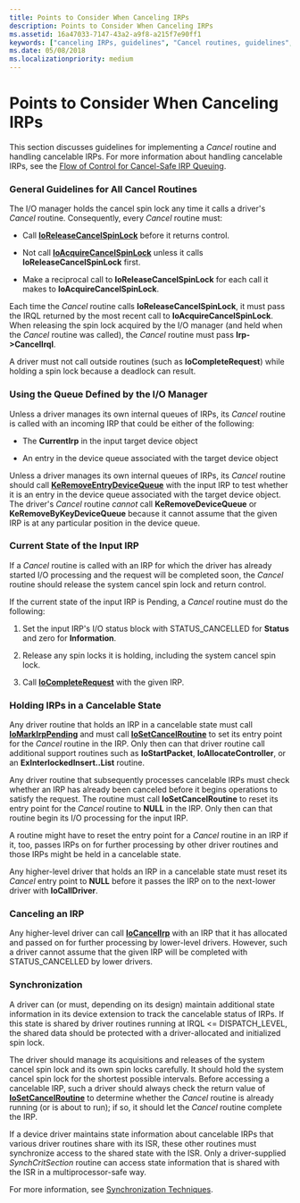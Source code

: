 ```yaml
---
title: Points to Consider When Canceling IRPs
description: Points to Consider When Canceling IRPs
ms.assetid: 16a47033-7147-43a2-a9f8-a215f7e90ff1
keywords: ["canceling IRPs, guidelines", "Cancel routines, guidelines", "cancelable IRPs WDK kernel", "current states WDK IRPs"]
ms.date: 05/08/2018
ms.localizationpriority: medium
---
```


# Points to Consider When Canceling IRPs





This section discusses guidelines for implementing a *Cancel* routine and handling cancelable IRPs. For more information about handling cancelable IRPs, see the [Flow of Control for Cancel-Safe IRP Queuing](https://go.microsoft.com/fwlink/p/?linkid=57844).

### General Guidelines for All Cancel Routines

The I/O manager holds the cancel spin lock any time it calls a driver's *Cancel* routine. Consequently, every *Cancel* routine must:

-   Call [**IoReleaseCancelSpinLock**](/previous-versions/windows/hardware/drivers/ff549550(v=vs.85)) before it returns control.

-   Not call [**IoAcquireCancelSpinLock**](/previous-versions/windows/hardware/drivers/ff548196(v=vs.85)) unless it calls **IoReleaseCancelSpinLock** first.

-   Make a reciprocal call to **IoReleaseCancelSpinLock** for each call it makes to **IoAcquireCancelSpinLock**.

Each time the *Cancel* routine calls **IoReleaseCancelSpinLock**, it must pass the IRQL returned by the most recent call to **IoAcquireCancelSpinLock**. When releasing the spin lock acquired by the I/O manager (and held when the *Cancel* routine was called), the *Cancel* routine must pass **Irp-&gt;CancelIrql**.

A driver must not call outside routines (such as **IoCompleteRequest**) while holding a spin lock because a deadlock can result.

### <a href="" id="using-the-queue-defined-by-the-i-o-manager-"></a>Using the Queue Defined by the I/O Manager

Unless a driver manages its own internal queues of IRPs, its *Cancel* routine is called with an incoming IRP that could be either of the following:

-   The **CurrentIrp** in the input target device object

-   An entry in the device queue associated with the target device object

Unless a driver manages its own internal queues of IRPs, its *Cancel* routine should call [**KeRemoveEntryDeviceQueue**](/windows-hardware/drivers/ddi/wdm/nf-wdm-keremoveentrydevicequeue) with the input IRP to test whether it is an entry in the device queue associated with the target device object. The driver's *Cancel* routine *cannot* call **KeRemoveDeviceQueue** or **KeRemoveByKeyDeviceQueue** because it cannot assume that the given IRP is at any particular position in the device queue.

### Current State of the Input IRP

If a *Cancel* routine is called with an IRP for which the driver has already started I/O processing and the request will be completed soon, the *Cancel* routine should release the system cancel spin lock and return control.

If the current state of the input IRP is Pending, a *Cancel* routine must do the following:

1.  Set the input IRP's I/O status block with STATUS\_CANCELLED for **Status** and zero for **Information**.

2.  Release any spin locks it is holding, including the system cancel spin lock.

3.  Call [**IoCompleteRequest**](/windows-hardware/drivers/ddi/wdm/nf-wdm-iocompleterequest) with the given IRP.

### Holding IRPs in a Cancelable State

Any driver routine that holds an IRP in a cancelable state must call [**IoMarkIrpPending**](/windows-hardware/drivers/ddi/wdm/nf-wdm-iomarkirppending) and must call [**IoSetCancelRoutine**](/windows-hardware/drivers/ddi/wdm/nf-wdm-iosetcancelroutine) to set its entry point for the *Cancel* routine in the IRP. Only then can that driver routine call additional support routines such as **IoStartPacket**, **IoAllocateController**, or an **ExInterlockedInsert..List** routine.

Any driver routine that subsequently processes cancelable IRPs must check whether an IRP has already been canceled before it begins operations to satisfy the request. The routine must call **IoSetCancelRoutine** to reset its entry point for the *Cancel* routine to **NULL** in the IRP. Only then can that routine begin its I/O processing for the input IRP.

A routine might have to reset the entry point for a *Cancel* routine in an IRP if it, too, passes IRPs on for further processing by other driver routines and those IRPs might be held in a cancelable state.

Any higher-level driver that holds an IRP in a cancelable state must reset its *Cancel* entry point to **NULL** before it passes the IRP on to the next-lower driver with **IoCallDriver**.

### Canceling an IRP

Any higher-level driver can call [**IoCancelIrp**](/windows-hardware/drivers/ddi/wdm/nf-wdm-iocancelirp) with an IRP that it has allocated and passed on for further processing by lower-level drivers. However, such a driver cannot assume that the given IRP will be completed with STATUS\_CANCELLED by lower drivers.

### Synchronization

A driver can (or must, depending on its design) maintain additional state information in its device extension to track the cancelable status of IRPs. If this state is shared by driver routines running at IRQL &lt;= DISPATCH\_LEVEL, the shared data should be protected with a driver-allocated and initialized spin lock.

The driver should manage its acquisitions and releases of the system cancel spin lock and its own spin locks carefully. It should hold the system cancel spin lock for the shortest possible intervals. Before accessing a cancelable IRP, such a driver should always check the return value of [**IoSetCancelRoutine**](/windows-hardware/drivers/ddi/wdm/nf-wdm-iosetcancelroutine) to determine whether the *Cancel* routine is already running (or is about to run); if so, it should let the *Cancel* routine complete the IRP.

If a device driver maintains state information about cancelable IRPs that various driver routines share with its ISR, these other routines must synchronize access to the shared state with the ISR. Only a driver-supplied *SynchCritSection* routine can access state information that is shared with the ISR in a multiprocessor-safe way.

For more information, see [Synchronization Techniques](introduction-to-kernel-dispatcher-objects.md).

 

